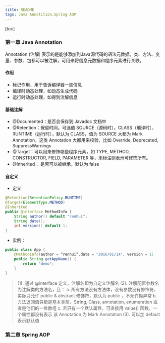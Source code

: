 ```yaml
---
title: README
tags: Java Annotition,Spring AOP
---
```


[toc]

### 第一章 Java Annotation
Annotation (注解) 表示的是能够添加到Java源代码的语法元数据。类、方法、变量、参数、包都可以被注解，可用来将信息元数据和程序元素进行关联。

#### 作用
   - 标记作用，用于告诉编译器一些信息
   - 编译时动态处理，如动态生成代码
   - 运行时动态处理，如得到注解信息

#### 基础注解
   - @Documented：是否会保存到 Javadoc 文档中
   - @Retention：保留时间，可选值 SOURCE（源码时），CLASS（编译时），RUNTIME（运行时），默认为 CLASS，值为 SOURCE 大都为 Mark Annotation，这类 Annotation 大都用来校验，比如 Override, Deprecated, SuppressWarnings
   - @Target：可以用来修饰哪些程序元素，如 TYPE, METHOD, CONSTRUCTOR, FIELD, PARAMETER 等，未标注则表示可修饰所有。
   - @Inherited： 是否可以被继承，默认为 false

#### 自定义
+ 定义
``` java
@Retention(RetentionPolicy.RUNTIME)
@Target(ElementType.METHOD)
@Inherited
public @interface MethodInfo {
    String author() default "renhui";
    String date();
    int version() default 1;
}
```
+ 实例：

``` java
public class App {
    @MethodInfo(author = “renhui”,date = "2016/01/14", version = 1)
    public String getAppName() {
        return "demo";
    }
}
```

> (1). 通过 @interface 定义，注解名即为自定义注解名
   (2). 注解配置参数名为注解类的方法名，且：
        a. 所有方法没有方法体，没有参数没有修饰符，实际只允许 public &             abstract 修饰符，默认为 public ，不允许抛异常
        b. 方法返回值只能是基本类型，String, Class, annotation,    enumeration         或者是他们的一维数组
    c. 若只有一个默认属性，可直接用 value() 函数。一个属性都没有表示           该 Annotation 为 Mark Annotation
   (3). 可以加 default 表示默认值

### 第二章 Spring AOP